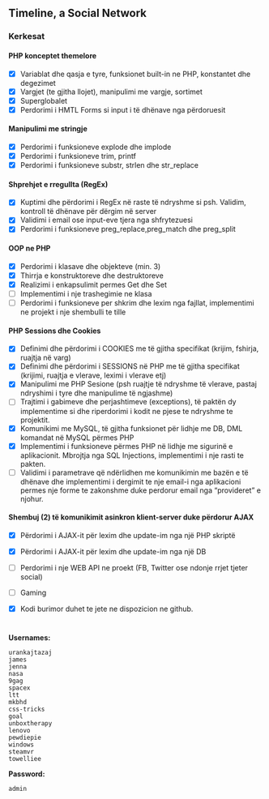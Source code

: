## Timeline, a Social Network


### Kerkesat
#### PHP konceptet themelore
- [x] Variablat dhe qasja e tyre, funksionet built-in ne PHP, konstantet dhe degezimet
- [x] Vargjet (te gjitha llojet), manipulimi me vargje, sortimet
- [x] Superglobalet
- [x] Perdorimi i HMTL Forms si input i të dhënave nga përdoruesit

#### Manipulimi me stringje
- [x] Perdorimi i funksioneve explode dhe implode
- [x] Perdorimi i funksioneve trim, printf
- [x] Perdorimi i funksioneve substr, strlen dhe str_replace

#### Shprehjet e rregullta (RegEx)
- [x] Kuptimi dhe përdorimi i RegEx në raste të ndryshme si psh. Validim, kontroll të dhënave për dërgim në server
- [x] Validimi i email ose input-eve tjera nga shfrytezuesi
- [x] Perdorimi i funksioneve preg_replace,preg_match dhe preg_split

#### OOP ne PHP
- [x] Perdorimi i klasave dhe objekteve (min. 3)
- [x] Thirrja e konstruktoreve dhe destruktoreve
- [x] Realizimi i enkapsulimit permes Get dhe Set
- [ ] Implementimi i nje trashegimie ne klasa
- [ ] Perdorimi i funksioneve per shkrim dhe lexim nga fajllat, implementimi ne projekt i nje shembulli te tille

#### PHP Sessions dhe Cookies
- [x] Definimi dhe përdorimi i COOKIES me të gjitha specifikat (krijim, fshirja, ruajtja në varg)
- [x] Definimi dhe përdorimi i SESSIONS në PHP me të gjitha specifikat (krijimi, ruajtja e vlerave, leximi i vlerave etj)
- [x] Manipulimi me PHP Sesione (psh ruajtje të ndryshme të vlerave, pastaj ndryshimi i tyre dhe manipulime të ngjashme)
- [ ] Trajtimi i gabimeve dhe perjashtimeve (exceptions), të paktën dy implementime si dhe riperdorimi i kodit ne pjese te ndryshme te projektit.
- [x] Komunikimi me MySQL, të gjitha funksionet për lidhje me DB, DML komandat në MySQL përmes PHP
- [x] Implementimi i funksioneve përmes PHP në lidhje me sigurinë e aplikacionit. Mbrojtja nga SQL Injections, implementimi i nje rasti te pakten.
- [ ] Validimi i parametrave që ndërlidhen me komunikimin me bazën e të dhënave dhe implementimi i dergimit te nje email-i nga aplikacioni permes nje forme te zakonshme duke perdorur email nga “provideret” e njohur.

#### Shembuj (2) të komunikimit asinkron klient-server duke përdorur AJAX
- [x] Përdorimi i AJAX-it për lexim dhe update-im nga një PHP skriptë
- [x] Përdorimi i AJAX-it për lexim dhe update-im nga një DB
- [ ] Perdorimi i nje WEB API ne proekt (FB, Twitter ose ndonje rrjet tjeter social)
- [ ] Gaming
- [x] Kodi burimor duhet te jete ne dispozicion ne github.


#
**Usernames:**
```
urankajtazaj
james
jenna
nasa
9gag
spacex
ltt
mkbhd
css-tricks
goal
unboxtherapy 
lenovo
pewdiepie
windows
steamvr
towelliee
```

**Password:**
```
admin
```
